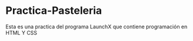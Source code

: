 # Practica-Pasteleria
Esta es una practica del programa LaunchX que contiene programación en HTML Y CSS

